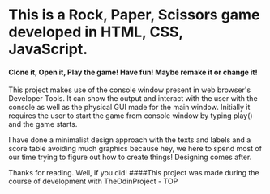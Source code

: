 # This is a Rock, Paper, Scissors game developed in HTML, CSS, JavaScript.

#### Clone it, Open it, Play the game! Have fun! Maybe remake it or change it!

This project makes use of the console window present in web browser's Developer Tools.
It can show the output and interact with the user with the console as well as the physical GUI made for the main window.
Initially it requires the user to start the game from console window by typing play() and the game starts.

I have done a minimalist design approach with the texts and labels and a score table avoiding much graphics because hey, we here to spend most of our time trying to figure out how to create things! Designing comes after. 

Thanks for reading. Well, if you did! 
####This project was made during the course of development with TheOdinProject - TOP
